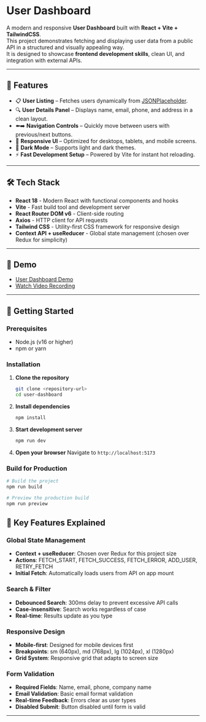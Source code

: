 # User Dashboard

A modern and responsive **User Dashboard** built with **React + Vite + TailwindCSS**.  
This project demonstrates fetching and displaying user data from a public API in a structured and visually appealing way.  
It is designed to showcase **frontend development skills**, clean UI, and integration with external APIs.

---

## 🚀 Features

- 📋 **User Listing** – Fetches users dynamically from [JSONPlaceholder](https://jsonplaceholder.typicode.com/users).  
- 🔍 **User Details Panel** – Displays name, email, phone, and address in a clean layout.  
- ⬅️➡️ **Navigation Controls** – Quickly move between users with previous/next buttons.  
- 🎨 **Responsive UI** – Optimized for desktops, tablets, and mobile screens.  
- 🌙 **Dark Mode** – Supports light and dark themes.  
- ⚡ **Fast Development Setup** – Powered by Vite for instant hot reloading.  

---

## 🛠️ Tech Stack

- **React 18** - Modern React with functional components and hooks
- **Vite** - Fast build tool and development server
- **React Router DOM v6** - Client-side routing
- **Axios** - HTTP client for API requests
- **Tailwind CSS** - Utility-first CSS framework for responsive design
- **Context API + useReducer** - Global state management (chosen over Redux for simplicity)

---

## 🎥 Demo
- [User Dashboard Demo](/src/images/demo.gif)
- [Watch Video Recording](https://drive.google.com/file/d/1ZfCE0gqCsMDVzvKM34Vv0ixlGNiDi9ss/view?usp=sharing)  

---

## 🚀 Getting Started

### Prerequisites
- Node.js (v16 or higher)
- npm or yarn

### Installation

1. **Clone the repository**
   ```bash
   git clone <repository-url>
   cd user-dashboard
   ```

2. **Install dependencies**
   ```bash
   npm install
   ```

3. **Start development server**
   ```bash
   npm run dev
   ```

4. **Open your browser**
   Navigate to `http://localhost:5173`

### Build for Production

```bash
# Build the project
npm run build

# Preview the production build
npm run preview
```

## 🎯 Key Features Explained

### Global State Management
- **Context + useReducer**: Chosen over Redux for this project size
- **Actions**: FETCH_START, FETCH_SUCCESS, FETCH_ERROR, ADD_USER, RETRY_FETCH
- **Initial Fetch**: Automatically loads users from API on app mount

### Search & Filter
- **Debounced Search**: 300ms delay to prevent excessive API calls
- **Case-insensitive**: Search works regardless of case
- **Real-time**: Results update as you type

### Responsive Design
- **Mobile-first**: Designed for mobile devices first
- **Breakpoints**: sm (640px), md (768px), lg (1024px), xl (1280px)
- **Grid System**: Responsive grid that adapts to screen size

### Form Validation
- **Required Fields**: Name, email, phone, company name
- **Email Validation**: Basic email format validation
- **Real-time Feedback**: Errors clear as user types
- **Disabled Submit**: Button disabled until form is valid

---